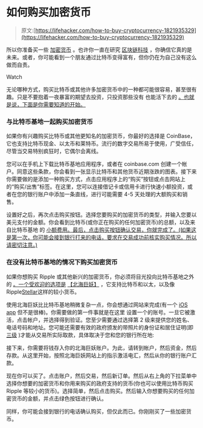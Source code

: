 # 如何购买加密货币

> 原文:[https://lifehacker.com/how-to-buy-cryptocurrency-1821935329](https://lifehacker.com/how-to-buy-cryptocurrency-1821935329)

所以你准备买一些 [加密货币](https://lifehacker.com/consider-these-digital-currency-exchange-alternatives-t-1821787464) 。也许你一直在研究 [区块链科技](https://gizmodo.com/whats-the-blockchain-and-why-does-bitcoin-depend-on-it-1698025216) ，你确信它真的是未来。或者，你可能看到一个朋友通过比特币变得富有，但你仍在为自己没有这么做而自责。

Watch

无论哪种方式，购买比特币或其他许多加密货币中的一种都可能很容易，甚至很有趣。只是不要抱着一夜暴富的期望去投资，只投资那些没有 也能活下去的 [。也就是说，下面是你需要知道的开始。](https://www.google.com/url?sa=t&rct=j&q=&esrc=s&source=web&cd=3&ved=0ahUKEwjW5KD0pZ7YAhVGMd8KHTePAW0QFgg1MAI&url=https%3A%2F%2Flifehacker.com%2Fonly-buy-bitcoin-if-youre-ready-to-lose-it-1820006087&usg=AOvVaw2q_13ds2Be1JzGvFiu_4ts)

### 与比特币基地一起购买加密货币

如果你有兴趣购买比特币或其他更知名的加密货币，你最好的选择是 CoinBase，它也支持比特币现金、以太币和莱特币。流行的数字交易所易于使用，广受信任，尽管当交易特别疯狂时，它偶尔会离线。

您可以在手机上下载比特币基地应用程序，或者在 coinbase.com 创建一个帐户。同意这些条款，你会看到一张显示比特币和其他货币近期涨跌的图表。接下来你需要做的是添加一种购买方式，点击应用程序上的“购买”按钮或点击网站上的“购买/出售”标签。在这里，您可以连接借记卡或信用卡进行快速小额投资，或者在您的银行账户中添加一条直线，进行可能需要 4-5 天处理的大额购买和销售。

设置好之后，再次点击购买按钮。选择您要购买的加密货币的类型，并输入您要以美元支付的金额。你会看到比特币(或你正在购买的任何加密货币)的总额，以及来自比特币基地 的 [小额费用。最后，点击购买按钮确认交易，你就完成了。(如果这是第一次，你可能会接到银行打来的电话，要求在交易成功前核实购买情况。所以请密切注意。)](https://support.coinbase.com/customer/en/portal/articles/2109597-coinbase-pricing-fees-disclosures)

### 在没有比特币基地的情况下购买加密货币

如果你想购买 Ripple 或其他新兴的加密货币，你必须将目光投向比特币基地之外的 [。一个受欢迎的选项是](https://www.inverse.com/article/39957-coinbase-not-adding-ripple-any-time-soon-xrp-sees-20-percent-drop) [【北海巨妖】](https://www.kraken.com/) ，它支持比特币和以太，以及像 Ripple[Stellar](https://www.cnbc.com/2018/01/02/theres-a-new-hottest-coin-of-2018-so-far-stellar.html)这样的较小货币。

使用北海巨妖比比特币基地稍微复杂一点，你会想通过网站来完成(有一个 [iOS app](https://itunes.apple.com/us/app/kraken-bitcoin-exchange/id914671502?mt=8) 但不是很棒)。你需要做的第一件事就是在这里 设置一个的账号。一旦它被激活，点击帐户，并选择得到验证。您至少需要通过选择第 2 级来提供您的姓名、电话号码和地址。您可能还需要有效的政府颁发的带照片的身份证和居住证明(即 [三级](https://support.kraken.com/hc/en-us/articles/201352206-What-are-the-Verification-Tiers-) )才能从交易所实际取款，具体取决于您和您的银行所在地: 

接下来，你需要将钱存入你的北海巨妖账户。为此，请转到帐户，然后资金，然后存款。从这里开始，按照北海巨妖网站上的指示激活电汇，然后从你的银行账户汇款。

现在你可以买了。点击账户，然后交易，然后新订单。然后从右上角的下拉菜单中选择你想要的加密货币和你用来购买的政府支持的货币(你也可以使用比特币购买 Ripple 等较小的货币)。选择简单，然后点击购买。然后输入你想要购买的任何加密货币的金额，并点击绿色按钮进行确认。

同样，你可能会接到银行的电话确认购买，但仅此而已。你刚刚买了一些加密货币。